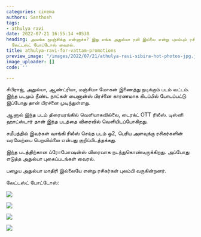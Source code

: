 ```yaml
---
categories: cinema
authors: Santhosh
tags:
- athulya ravi
date: 2022-07-21 16:55:14 +0530
heading: அவங்க மூஞ்சிக்கு என்னாச்சு? இது எங்க அதுல்யா ரவி இல்லை என்று புலம்பும் ரசிகர்கள்..
  லேட்டஸ்ட் போட்டோஸ் வைரல்.
title: athulya-ravi-for-vattam-promotions
preview_image: "/images/2022/07/21/athulya-ravi-sibira-hot-photos-jpg.jpeg"
image_uploader: []
code: ''

---
```

சிபிராஜ், அதுல்யா, ஆண்ட்ரியா, மஞ்சிமா மோகன் இணைத்து நடிக்கும் படம் வட்டம். இந்த படமும் நீண்ட நாட்கள் பைனான்ஸ் பிரச்னை காரணமாக கிடப்பில் போடப்பட்டு இப்போது தான் பிரச்னை முடிந்துள்ளது.

ஆனால் இந்த படம் திரையரங்கில் வெளியாகவில்லை, டைரக்ட் OTT ரிலீஸ். டிஸ்னி ஹாட்ஸ்டார் தான் இந்த படத்தை விரைவில் வெளியிடப்போகிறது.

சமீபத்தில் இவர்கள் வாங்கி ரிலீஸ் செய்த படம் ஒ2, பெரிய அளவுக்கு ரசிகர்களின் வரவேற்பை பெறவில்லை  என்பது குறிப்பிடத்தக்கது.

இந்த படத்திற்கான ப்ரோமோஷன்ஸ் விரைவாக நடந்துகொண்டிருக்கிறது. அப்போது எடுத்த அதுல்யா புகைப்படங்கள் வைரல். 

பழைய அதுல்யா மாதிரி இல்லையே என்று ரசிகர்கள் புலம்பி வருகின்றனர்.

லேட்டஸ்ட் போட்டோஸ்:

![](/images/2022/07/21/athulya-vattam-latest-jpg.jpeg)

![](/images/2022/07/21/athulya-vattam-latest-3-jpg.jpeg)

![](/images/2022/07/21/athulya-vattam-latest-2-jpg.jpeg)

![](/images/2022/07/21/athulya-vattam-latest-1-jpg.jpeg)